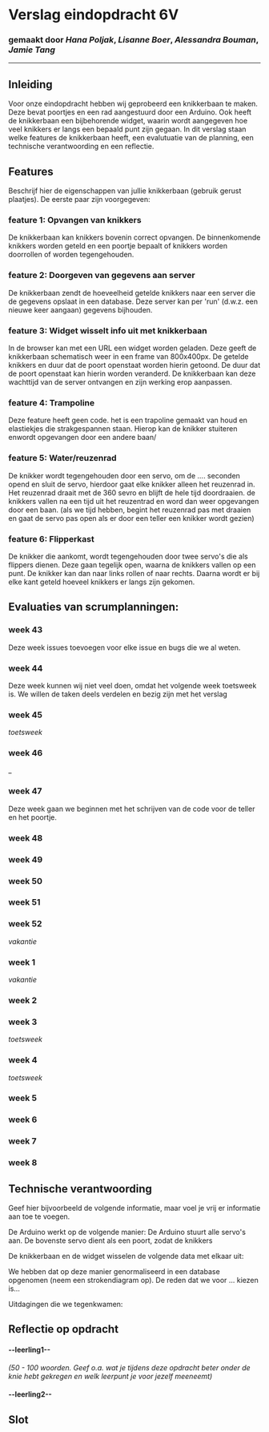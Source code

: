 # Verslag eindopdracht 6V
### gemaakt door *Hana Poljak*, *Lisanne Boer*, *Alessandra Bouman*, *Jamie Tang*

---

## Inleiding
Voor onze eindopdracht hebben wij geprobeerd een knikkerbaan te maken. Deze bevat poortjes en een rad aangestuurd door een Arduino. Ook heeft de knikkerbaan een bijbehorende widget, waarin wordt aangegeven hoe veel knikkers er langs een bepaald punt zijn gegaan. In dit verslag staan welke features de knikkerbaan heeft, een evalutuatie van de planning, een technische verantwoording en een reflectie.



## Features
Beschrijf hier de eigenschappen van jullie knikkerbaan (gebruik gerust plaatjes). De eerste paar zijn voorgegeven:

### feature 1: Opvangen van knikkers
De knikkerbaan kan knikkers bovenin correct opvangen. De binnenkomende knikkers worden geteld en een poortje bepaalt of knikkers worden doorrollen of worden tegengehouden.

### feature 2: Doorgeven van gegevens aan server
De knikkerbaan zendt de hoeveelheid getelde knikkers naar een server die de gegevens opslaat in een database. Deze server kan per 'run' (d.w.z. een nieuwe keer aangaan) gegevens bijhouden.

### feature 3: Widget wisselt info uit met knikkerbaan
In de browser kan met een URL een widget worden geladen. Deze geeft de knikkerbaan schematisch weer in een frame van 800x400px. De getelde knikkers en duur dat de poort openstaat worden hierin getoond. De duur dat de poort openstaat kan hierin worden veranderd. De knikkerbaan kan deze wachttijd van de server ontvangen en zijn werking erop aanpassen.

### feature 4: Trampoline
Deze feature heeft geen code. het is een trapoline gemaakt van houd en elastiekjes die strakgespannen staan. Hierop kan de knikker stuiteren enwordt opgevangen door een andere baan/


### feature 5: Water/reuzenrad
De knikker wordt tegengehouden door een servo, om de .... seconden opend en sluit de servo, hierdoor gaat elke knikker alleen het reuzenrad in. Het reuzenrad draait met de 360 sevro en blijft de hele tijd doordraaien. de knikkers vallen na een tijd uit het reuzentrad en word dan weer opgevangen door een baan. (als we tijd hebben, begint het reuzenrad pas met draaien en gaat de servo pas open als er door een teller een knikker wordt gezien)


### feature 6: Flipperkast 
De knikker die aankomt, wordt tegengehouden door twee servo's die als flippers dienen. Deze gaan tegelijk open, waarna de knikkers vallen op een punt. De knikker kan dan naar links rollen of naar rechts. Daarna wordt er bij elke kant geteld hoeveel knikkers er langs zijn gekomen.


## Evaluaties van scrumplanningen:

### week 43 
Deze week issues toevoegen voor elke issue en bugs die we al weten. 

### week 44 
Deze week kunnen wij niet veel doen, omdat het volgende week toetsweek is. We willen de taken deels verdelen en bezig zijn met het verslag

### week 45 
*toetsweek*

### week 46 
_

### week 47 
Deze week gaan we beginnen met het schrijven van de code voor de teller en het poortje.

### week 48 

### week 49 

### week 50

### week 51

### week 52 
*vakantie*

### week 1
*vakantie*

### week 2 

### week 3
*toetsweek*

### week 4
*toetsweek*

### week 5

### week 6

### week 7

### week 8



## Technische verantwoording
Geef hier bijvoorbeeld de volgende informatie, maar voel je vrij er informatie aan toe te voegen.

De Arduino werkt op de volgende manier: De Arduino stuurt alle servo's aan. De bovenste servo dient als een poort, zodat de knikkers 

De knikkerbaan en de widget wisselen de volgende data met elkaar uit:

We hebben dat op deze manier genormaliseerd in een database opgenomen (neem een strokendiagram op). De reden dat we voor ... kiezen is...

Uitdagingen die we tegenkwamen:


## Reflectie op opdracht
#### --leerling1--
*(50 - 100 woorden. Geef o.a. wat je tijdens deze opdracht beter onder de knie hebt gekregen en welk leerpunt je voor jezelf meeneemt)*

#### --leerling2--




## Slot

